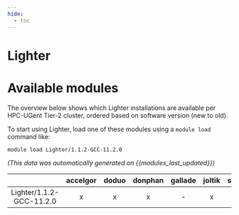 ```yaml
---
hide:
  - toc
---
```


Lighter
=======

# Available modules


The overview below shows which Lighter installations are available per HPC-UGent Tier-2 cluster, ordered based on software version (new to old).

To start using Lighter, load one of these modules using a `module load` command like:

```shell
module load Lighter/1.1.2-GCC-11.2.0
```

*(This data was automatically generated on {{modules_last_updated}})*  

| |accelgor|doduo|donphan|gallade|joltik|shinx|skitty|
| :---: | :---: | :---: | :---: | :---: | :---: | :---: | :---: |
|Lighter/1.1.2-GCC-11.2.0|x|x|x|-|x|-|-|
